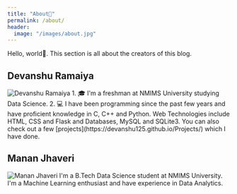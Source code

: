 ```yaml
---
title: "About👦"
permalink: /about/
header:
  image: "/images/about.jpg"
---
```


Hello, world👋. This section is all about the creators of this blog.

## Devanshu Ramaiya
<img src="{{ site.url }}{{ site.baseurl }}/images/devanshu.jpg" alt="Devanshu Ramaiya">
1. 🎓 I'm a freshman at NMIMS University studying Data Science.
2. 💻 I have been programming since the past few years and have proficient knowledge in
C, C++ and Python. Web Technologies include HTML, CSS and Flask and Databases, MySQL
and SQLite3. You can also check out a few [projects](https://devanshu125.github.io/Projects/) which I have done.
<a href="https://github.com/devanshu125">
<i class="fab fa-fw fa-github"> </i>
</a>
<a href="https://twitter.com/devanshu125">
<i class="fab fa-fw fa-twitter-square""> </i>
</a>

## Manan Jhaveri
<img src="{{ site.url }}{{ site.baseurl }}/images/manan.jpg" alt="Manan Jhaveri">
I'm a B.Tech Data Science student at NMIMS University. I'm a Machine Learning enthusiast and have experience in Data Analytics.
